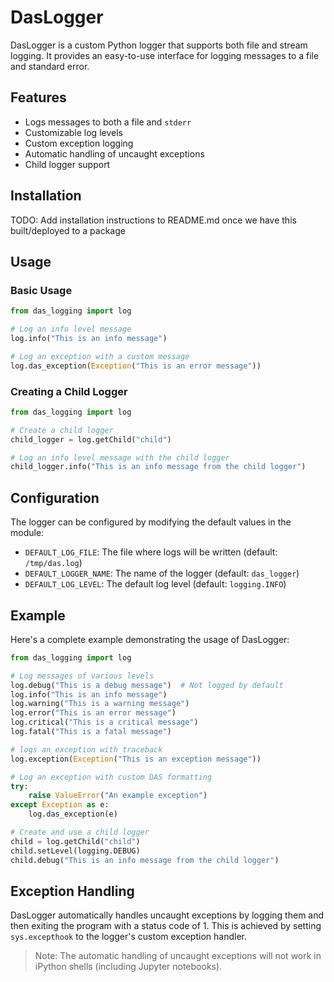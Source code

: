 # DasLogger

DasLogger is a custom Python logger that supports both file and stream logging.
It provides an easy-to-use interface for logging messages to a file and
standard error.

## Features

- Logs messages to both a file and `stderr`
- Customizable log levels
- Custom exception logging
- Automatic handling of uncaught exceptions
- Child logger support

## Installation

TODO: Add installation instructions to README.md once we have this
built/deployed to a package

## Usage

### Basic Usage

```python
from das_logging import log

# Log an info level message
log.info("This is an info message")

# Log an exception with a custom message
log.das_exception(Exception("This is an error message"))
```

### Creating a Child Logger

```python
from das_logging import log

# Create a child logger
child_logger = log.getChild("child")

# Log an info level message with the child logger
child_logger.info("This is an info message from the child logger")
```

## Configuration

The logger can be configured by modifying the default values in the module:

- `DEFAULT_LOG_FILE`: The file where logs will be written (default: `/tmp/das.log`)
- `DEFAULT_LOGGER_NAME`: The name of the logger (default: `das_logger`)
- `DEFAULT_LOG_LEVEL`: The default log level (default: `logging.INFO`)

## Example

Here's a complete example demonstrating the usage of DasLogger:

```python
from das_logging import log

# Log messages of various levels
log.debug("This is a debug message")  # Not logged by default
log.info("This is an info message")
log.warning("This is a warning message")
log.error("This is an error message")
log.critical("This is a critical message")
log.fatal("This is a fatal message")

# logs an exception with traceback
log.exception(Exception("This is an exception message"))

# Log an exception with custom DAS formatting
try:
    raise ValueError("An example exception")
except Exception as e:
    log.das_exception(e)

# Create and use a child logger
child = log.getChild("child")
child.setLevel(logging.DEBUG)
child.debug("This is an info message from the child logger")
```

## Exception Handling

DasLogger automatically handles uncaught exceptions by logging them and then
exiting the program with a status code of 1. This is achieved by setting
`sys.excepthook` to the logger's custom exception handler.

>Note: The automatic handling of uncaught exceptions will not work in iPython
shells (including Jupyter notebooks).
